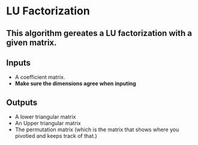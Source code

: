 # LU Factorization

## This algorithm gereates a LU factorization with a given matrix. 

## Inputs
  - A coefficient matrix. 
  - **Make sure the dimensions agree when inputing** 
  
## Outputs
  - A lower triangular matrix
  - An Upper triangular matrix
  - The permutation matrix (which is the matrix that shows where you pivotied and keeps track of that.)
